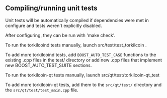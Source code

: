 Compiling/running unit tests
------------------------------------

Unit tests will be automatically compiled if dependencies were met in configure
and tests weren't explicitly disabled.

After configuring, they can be run with 'make check'.

To run the torkilcoind tests manually, launch src/test/test_torkilcoin .

To add more torkilcoind tests, add `BOOST_AUTO_TEST_CASE` functions to the existing
.cpp files in the test/ directory or add new .cpp files that
implement new BOOST_AUTO_TEST_SUITE sections.

To run the torkilcoin-qt tests manually, launch src/qt/test/torkilcoin-qt_test

To add more torkilcoin-qt tests, add them to the `src/qt/test/` directory and
the `src/qt/test/test_main.cpp` file.
